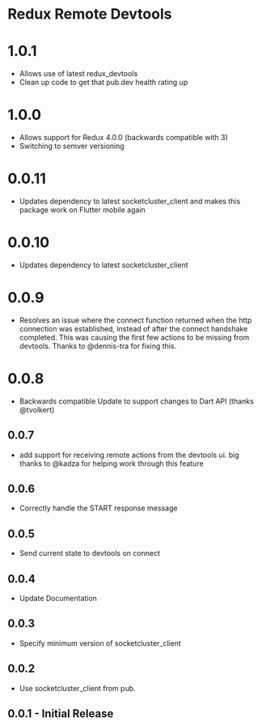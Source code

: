 # Redux Remote Devtools

# 1.0.1

- Allows use of latest redux_devtools
- Clean up code to get that pub.dev health rating up

# 1.0.0

- Allows support for Redux 4.0.0 (backwards compatible with 3)
- Switching to semver versioning

# 0.0.11

- Updates dependency to latest socketcluster_client and makes this package work
  on Flutter mobile again

# 0.0.10

- Updates dependency to latest socketcluster_client

# 0.0.9

- Resolves an issue where the connect function returned when the http
  connection was established, instead of after the connect handshake
  completed. This was causing the first few actions to be missing from
  devtools. Thanks to @dennis-tra for fixing this.

# 0.0.8

- Backwards compatible Update to support changes to Dart API (thanks @tvolkert)

## 0.0.7

- add support for receiving remote actions from the devtools ui. big thanks to @kadza for helping work through this feature

## 0.0.6

- Correctly handle the START response message

## 0.0.5

- Send current state to devtools on connect

## 0.0.4

- Update Documentation

## 0.0.3

- Specify minimum version of socketcluster_client

## 0.0.2

- Use socketcluster_client from pub.

## 0.0.1 - Initial Release
